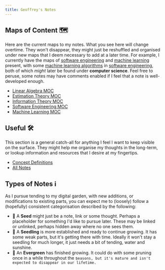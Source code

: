 ```yaml
---
title: Geoffrey's Notes
---
```


## Maps of Content 🗺️

Here are the current maps to my notes. What you see here will change overtime.
They won't disappear, they might just be reshuffled and organised under new maps
that I deem necessary to add at a later time. For example, I currently have the
maps of [software engineering](notes/software-engineering.md) and [machine
learning](notes/machine-learning.md) present, with some [machine learning
algorithms](notes/dbscan.md) in [software
engineering](notes/software-engineering.md), both of which _might_ later be
found under **computer science**. Feel free to peruse, some notes may have
comments enabled if I feel that a note is well-developed enough.

- [Linear Algebra MOC](notes/linear-algebra.md)
- [Estimation Theory MOC](notes/estimation-theory.md)
- [Information Theory MOC](notes/information-theory.md)
- [Software Engineering MOC](notes/software-engineering.md)
- [Machine Learning MOC](notes/machine-learning.md)

## Useful 🛠️

This section is a general catch-all for anything I feel I want to keep visible
on the surface. They might help me organise my thoughts in the long-term, or
lookup information and resources that I desire at my fingertips.

- [Concept Definitions](/notes/concept-definitions.md)
- [All Notes](/notes)

## Types of Notes ℹ️

As I pursue tending to my digital garden, with new additions, or modifications
to existing parts, you can expect me to (loosely) follow a (hopefully)
consistent categorisation described by the following:

- 🌰 A **Seed** might just be a note, link or some thought. Perhaps a
  placeholder for something I'd like to pursue later. These may be linked or
  unlinked, perhaps hidden away where no one sees them.
- 🌱 A **Seedling** is more established and ready to continue growing. It has 
  some weak parts, but it's getting there with time. Ideally it won't stay 
  a seedling for much longer, it just needs a bit of tending, water and sunshine.
- 🌲 An **Evergreen** has finished growing. It could do with some pruning once
  in a while throughout the s`easons, but it's mature and isn't expected to
  disappear in our lifetime.`
